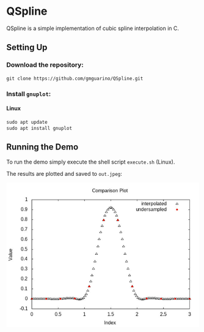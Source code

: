 # QSpline

QSpline is a simple implementation of cubic spline interpolation in C.

## Setting Up

### Download the repository:
```
git clone https://github.com/gmguarino/QSpline.git
```

### Install `gnuplot`:

#### Linux

```
sudo apt update
sudo apt install gnuplot
```
## Running the Demo

To run the demo simply execute the shell script `execute.sh` (Linux).

The results are plotted and saved to `out.jpeg`:

![alt text](out.jpeg "Interpolation of gaussian function")
